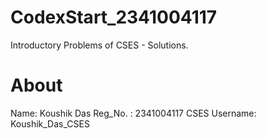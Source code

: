 # CodexStart_2341004117
Introductory Problems of CSES - Solutions.


# About
Name: Koushik Das
Reg_No. : 2341004117
CSES Username: Koushik_Das_CSES
